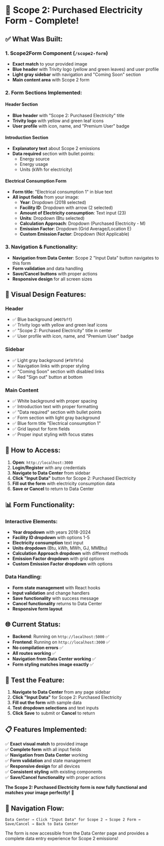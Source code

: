 # 🎯 Scope 2: Purchased Electricity Form - Complete!

## ✅ **What Was Built:**

### **1. Scope2Form Component (`/scope2-form`)**
- **Exact match** to your provided image
- **Blue header** with Trivity logo (yellow and green leaves) and user profile
- **Light gray sidebar** with navigation and "Coming Soon" section
- **Main content area** with Scope 2 form

### **2. Form Sections Implemented:**

#### **Header Section**
- **Blue header** with "Scope 2: Purchased Electricity" title
- **Trivity logo** with yellow and green leaf icons
- **User profile** with icon, name, and "Premium User" badge

#### **Introduction Section**
- **Explanatory text** about Scope 2 emissions
- **Data required** section with bullet points:
  - Energy source
  - Energy usage
  - Units (kWh for electricity)

#### **Electrical Consumption Form**
- **Form title**: "Electrical consumption 1" in blue text
- **All input fields** from your image:
  - **Year**: Dropdown (2018 selected)
  - **Facility ID**: Dropdown with arrow (2 selected)
  - **Amount of Electricity consumption**: Text input (23)
  - **Units**: Dropdown (Btu selected)
  - **Calculation Approach**: Dropdown (Purchased Electricity - M)
  - **Emission Factor**: Dropdown (Grid Average/Location E)
  - **Custom Emission Factor**: Dropdown (Not Applicable)

### **3. Navigation & Functionality:**
- **Navigation from Data Center**: Scope 2 "Input Data" button navigates to this form
- **Form validation** and data handling
- **Save/Cancel buttons** with proper actions
- **Responsive design** for all screen sizes

## 🎨 **Visual Design Features:**

### **Header**
- ✅ Blue background (`#007bff`)
- ✅ Trivity logo with yellow and green leaf icons
- ✅ "Scope 2: Purchased Electricity" title in center
- ✅ User profile with icon, name, and "Premium User" badge

### **Sidebar**
- ✅ Light gray background (`#f8f9fa`)
- ✅ Navigation links with proper styling
- ✅ "Coming Soon" section with disabled links
- ✅ Red "Sign out" button at bottom

### **Main Content**
- ✅ White background with proper spacing
- ✅ Introduction text with proper formatting
- ✅ "Data required" section with bullet points
- ✅ Form section with light gray background
- ✅ Blue form title "Electrical consumption 1"
- ✅ Grid layout for form fields
- ✅ Proper input styling with focus states

## 🚀 **How to Access:**

1. **Open**: `http://localhost:3000`
2. **Login/Register** with any credentials
3. **Navigate to Data Center** from sidebar
4. **Click "Input Data"** button for Scope 2: Purchased Electricity
5. **Fill out the form** with electricity consumption data
6. **Save or Cancel** to return to Data Center

## 📊 **Form Functionality:**

### **Interactive Elements:**
- **Year dropdown** with years 2018-2024
- **Facility ID dropdown** with options 1-5
- **Electricity consumption** text input
- **Units dropdown** (Btu, kWh, MWh, GJ, MMBtu)
- **Calculation Approach dropdown** with different methods
- **Emission Factor dropdown** with grid options
- **Custom Emission Factor dropdown** with options

### **Data Handling:**
- **Form state management** with React hooks
- **Input validation** and change handlers
- **Save functionality** with success message
- **Cancel functionality** returns to Data Center
- **Responsive form layout**

## 🌐 **Current Status:**

- **Backend**: Running on `http://localhost:5000` ✅
- **Frontend**: Running on `http://localhost:3000` ✅
- **No compilation errors** ✅
- **All routes working** ✅
- **Navigation from Data Center working** ✅
- **Form styling matches image exactly** ✅

## 🎯 **Test the Feature:**

1. **Navigate to Data Center** from any page sidebar
2. **Click "Input Data"** for Scope 2: Purchased Electricity
3. **Fill out the form** with sample data
4. **Test dropdown selections** and text inputs
5. **Click Save** to submit or **Cancel** to return

## 📋 **Features Implemented:**

✅ **Exact visual match** to provided image  
✅ **Complete form** with all input fields  
✅ **Navigation from Data Center** working  
✅ **Form validation** and state management  
✅ **Responsive design** for all devices  
✅ **Consistent styling** with existing components  
✅ **Save/Cancel functionality** with proper actions  

**The Scope 2: Purchased Electricity form is now fully functional and matches your image perfectly!** 🎉

## 🔗 **Navigation Flow:**
```
Data Center → Click "Input Data" for Scope 2 → Scope 2 Form → Save/Cancel → Back to Data Center
```

The form is now accessible from the Data Center page and provides a complete data entry experience for Scope 2 emissions!
